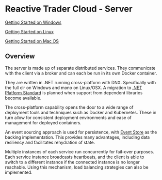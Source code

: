 Reactive Trader Cloud - Server
===============

[Getting Started on Windows](../../docs/vs-setup.md)

[Getting Started on Linux](../../docs/linux-setup.md)

[Getting Started on Mac OS](../../docs/macos-setup.md)


## Overview

The server is made up of separate distributed services. They communicate with the client via a broker and can each be run in its own Docker container.

They are written in .NET running cross-platform with DNX. Specifically with the full clr on Windows and mono on Linux/OSX. A migration to [.NET Platform Standard](https://github.com/dotnet/corefx/blob/master/Documentation/project-docs/standard-platform.md) is planned when support from dependent libraries become available.

The cross-platform capability opens the door to a wide range of deployment tools and techniques such as Docker and Kubernetes. These in turn allow for consistent deployment environments and ease of management for deployed containers.

An event sourcing approach is used for persistence, with [Event Store](https://geteventstore.com/) as the backing implementation. This provides many advantages, including data resiliency and facilitates rehydration of state.

Multiple instances of each service run concurrently for fail-over purposes. Each service instance broadcasts heartbeats, and the client is able to switch to a different instance if the connected instance is no longer reachable. Using this mechanism, load balancing strategies can also be implemented.
